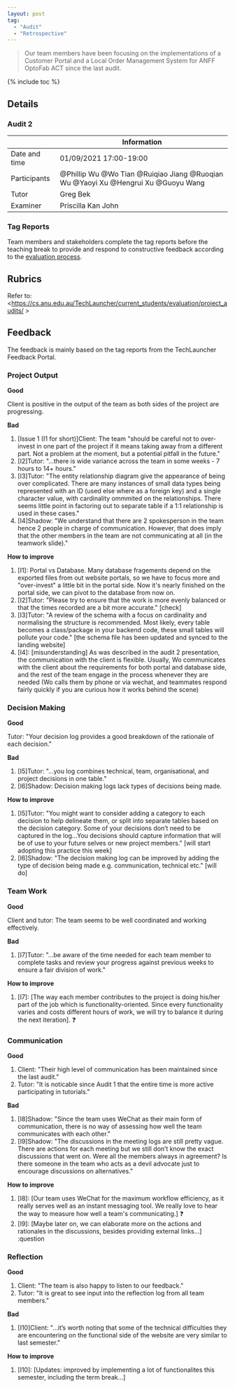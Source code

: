 ```yaml
---
layout: post
tag:
  - "Audit"
  - "Retrospective"
---
```


> Our team members have been focusing on the implementations of a Customer Portal and a Local Order Management System for ANFF OptoFab ACT since the last audit.

{% include toc %}

## Details

### Audit 2

|               | Information                                                                       |
| ------------- | --------------------------------------------------------------------------------- |
| Date and time | 01/09/2021 17:00-19:00                                                            |
| Participants  | @Phillip Wu @Wo Tian @Ruiqiao Jiang @Ruoqian Wu @Yaoyi Xu @Hengrui Xu @Guoyu Wang |
| Tutor         | Greg Bek                                                                          |
| Examiner      | Priscilla Kan John                                                                |

### Tag Reports

Team members and stakeholders complete the tag reports before the teaching break to provide and respond to constructive feedback according to the [evaluation process](https://cs.anu.edu.au/TechLauncher/current_students/evaluation/tag_reports/).

## Rubrics

Refer to: <https://cs.anu.edu.au/TechLauncher/current_students/evaluation/project_audits/ >

## Feedback

The feedback is mainly based on the tag reports from the TechLauncher Feedback Portal.

### Project Output

**Good**

Client is positive in the output of the team as both sides of the project are progressing.

**Bad**

1. [Issue 1 (I1 for short)]Client: The team "should be careful not to over-invest in one part of the project if it means taking away from a different part. Not a problem at the moment, but a potential pitfall in the future."
2. [I2]Tutor: "...there is wide variance across the team in some weeks - 7 hours to 14+ hours."
3. [I3]Tutor: "The entity relationship diagram give the appearance of being over complicated. There are many instances of small data types being represented with an ID (used else where as a foreign key) and a single character value, with cardinality ommmited on the relationships. There seems little point in factoring out to separate table if a 1:1 relationship is used in these cases."
4. [I4]Shadow: "We understand that there are 2 spokesperson in the team hence 2 people in charge of communication. However, that does imply that the other members in the team are not communicating at all (in the teamwork slide)."

**How to improve**

1. [I1]: Portal vs Database. Many database fragements depend on the exported files from out website portals, so we have to focus more and "over-invest" a little bit in the portal side. Now it's nearly finished on the portal side, we can pivot to the database from now on.
2. [I2]Tutor: "Please try to ensure that the work is more evenly balanced or that the times recorded are a bit more accurate." [check]
3. [I3]Tutor: "A review of the schema with a focus on cardinality and normalising the structure is recommended. Most likely, every table becomes a class/package in your backend code, these small tables will pollute your code." [the schema file has been updated and synced to the landing website]
4. [I4]: [misunderstanding] As was described in the audit 2 presentation, the communication with the client is flexible. Usually, Wo communicates with the client about the requirements for both portal and database side, and the rest of the team engage in the process whenever they are needed (Wo calls them by phone or via wechat, and teammates respond fairly quickly if you are curious how it works behind the scene)

### Decision Making

**Good**

Tutor: "Your decision log provides a good breakdown of the rationale of each decision."

**Bad**

1. [I5]Tutor: "...you log combines technical, team, organisational, and project decisions in one table."
2. [I6]Shadow: Decision making logs lack types of decisions being made.

**How to improve**

1. [I5]Tutor: "You might want to consider adding a category to each decision to help delineate them, or split into separate tables based on the decision category. Some of your decisions don’t need to be captured in the log...You decisions should capture information that will be of use to your future selves or new project members." [will start adopting this practice this week]
2. [I6]Shadow: "The decision making log can be improved by adding the type of decision being made e.g. communication, technical etc." [will do]

### Team Work

**Good**

Client and tutor: The team seems to be well coordinated and working effectively.

**Bad**

1. [I7]Tutor: "...be aware of the time needed for each team member to complete tasks and review your progress against previous weeks to ensure a fair division of work."

**How to improve**

1. [I7]: [The way each member contributes to the project is doing his/her part of the job which is functionality-oriented. Since every functionality varies and costs different hours of work, we will try to balance it during the next iteration]. :question:

### Communication

**Good**

1. Client: "Their high level of communication has been maintained since the last audit."
2. Tutor: "It is noticable since Audit 1 that the entire time is more active participating in tutorials."

**Bad**

1. [I8]Shadow: "Since the team uses WeChat as their main form of communication, there is no way of assessing how well the team communicates with each other."
2. [I9]Shadow: "The discussions in the meeting logs are still pretty vague. There are actions for each meeting but we still don’t know the exact discussions that went on. Were all the members always in agreement? Is there someone in the team who acts as a devil advocate just to encourage discussions on alternatives."

**How to improve**

1. [I8]: [Our team uses WeChat for the maximum workflow efficiency, as it really serves well as an instant messaging tool. We really love to hear the way to measure how well a team's communicating.] :question:
2. [I9]: [Maybe later on, we can elaborate more on the actions and rationales in the discussions, besides providing external links...] :question

### Reflection

**Good**

1. Client: "The team is also happy to listen to our feedback."
2. Tutor: "It is great to see input into the reflection log from all team members."

**Bad**

1. [I10]Client: "...it’s worth noting that some of the technical difficulties they are encountering on the functional side of the website are very similar to last semester."

**How to improve**

1. [I10]: [Updates: improved by implementing a lot of functionalites this semester, including the term break...]
